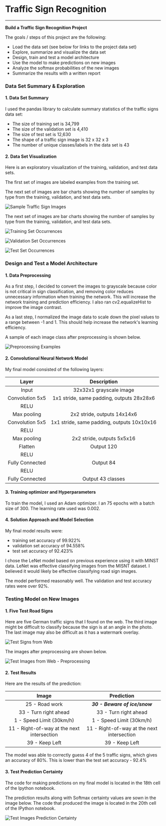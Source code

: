 # **Traffic Sign Recognition** 

---

**Build a Traffic Sign Recognition Project**

The goals / steps of this project are the following:
* Load the data set (see below for links to the project data set)
* Explore, summarize and visualize the data set
* Design, train and test a model architecture
* Use the model to make predictions on new images
* Analyze the softmax probabilities of the new images
* Summarize the results with a written report


### Data Set Summary & Exploration

#### 1. Data Set Summary

I used the pandas library to calculate summary statistics of the traffic
signs data set:

* The size of training set is 34,799
* The size of the validation set is 4,410
* The size of test set is 12,630
* The shape of a traffic sign image is 32 x 32 x 3
* The number of unique classes/labels in the data set is 43

#### 2. Data Set Visualization

Here is an exploratory visualization of the training, validation, and test data sets.

The first set of images are labeled examples from the training set.

The next set of images are bar charts showing the number of samples by type from the training, validation, and test data sets.

![Sample Traffic Sign Images](/images/sign-explore.png)

The next set of images are bar charts showing the number of samples by type from the training, validation, and test data sets.



![Training Set Occurrences](images/train-set-distro.png)

![Validation Set Occurrences](images/val-set-dist.png)

![Test Set Occurrences](images/test-set-dist.png)



### Design and Test a Model Architecture

#### 1. Data Preprocessing

As a first step, I decided to convert the images to grayscale because color is not critical in sign classification, and removing color reduces unnecessary information when training the network.  This will increase the network training and prediction efficiency.    I also ran cv2.equalizeHist to improve the image contrast.

As a last step, I normalized the image data to scale down the pixel values to a range between -1 and 1.   This should help increase the network's learning efficiency.

A sample of each image class after preprocessing is shown below.

![Preprocessing Examples](images/preprocess.png)


#### 2. Convolutional Neural Network Model

My final model consisted of the following layers:

|      Layer      |               Description                |
| :-------------: | :--------------------------------------: |
|      Input      |         32x32x1 grayscale image          |
| Convolution 5x5 | 1x1 stride, same padding, outputs 28x28x6 |
|      RELU       |                                          |
|   Max pooling   |       2x2 stride,  outputs 14x14x6       |
| Convolution 5x5 | 1x1 stride, same padding, outputs 10x10x16 |
|      RELU       |                                          |
|   Max pooling   |       2x2 stride,  outputs 5x5x16        |
|     Flatten     |                Output 120                |
|      RELU       |                                          |
| Fully Connected |                Output 84                 |
|      RELU       |                                          |
| Fully Connected |            Output 43 classes             |



#### 3. Training optimizer and Hyperparameters

To train the model, I used an Adam optimizer.  I an 75 epochs with a batch size of 300.  The learning rate used was 0.002.

#### 4. Solution Approach and Model Selection

My final model results were:
* training set accuracy of 99.922%
* validation set accuracy of 94.558%
* test set accuracy of 92.423%



I chose the LeNet model based on previous experience using it with MINST data.  LeNet was effective classifying images from the MISNT dataset.  I believed it would likely be effective classifying road sign images.

The model performed reasonably well.  The validation and test accuracy rates were over 92%.



### Testing Model on New Images

#### 1. Five Test Road Signs

Here are five German traffic signs that I found on the web.  The third image might be difficult to classify because the sign is at an angle in the photo.  The last image may also be difficult as it has a watermark overlay.

![Test Signs from Web](images/test-signs.png)



The images after preprocessing are shown below.

![Test Images from Web - Preprocessing](images/test-signs-preproc.png)



#### 2. Test Results

Here are the results of the prediction:

|                  Image                   |                Prediction                |
| :--------------------------------------: | :--------------------------------------: |
|              25 - Road work              |      ***30 - Beware of ice/snow***       |
|          33 - Turn right ahead           |          33 - Turn right ahead           |
|         1 - Speed Limit (30km/h)         |         1 - Speed Limit (30km/h)         |
| 11 - Right-of-way at the next intersection | 11 - Right-of-way at the next intersection |
|              39 - Keep Left              |              39 - Keep Left              |


The model was able to correctly guess 4 of the 5 traffic signs, which gives an accuracy of 80%. This is lower than the test set accuracy - 92.4% 

#### 3. Test Prediction Certainty

The code for making predictions on my final model is located in the 18th cell of the Ipython notebook.

The prediction results along with Softmax certainty values are sown in the image below.   The code that produced the image is located in the 20th cell of the IPython notebook.

![Test Images Prediction Certainty](images/test-signs-pred-conf.png)

